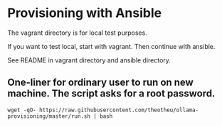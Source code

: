 # Provisioning with Ansible

The vagrant directory is for local test purposes.

If you want to test local, start with vagrant. Then continue with ansible.

See README in vagrant directory and ansible directory.

## One-liner for ordinary user to run on new machine. The script asks for a root password. 

`wget -qO- https://raw.githubusercontent.com/theotheu/ollama-provisioning/master/run.sh | bash`

